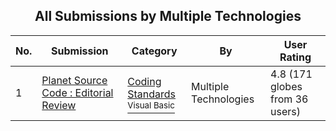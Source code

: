 ﻿<div align="center">

## All Submissions by Multiple Technologies

</div>

No.  | Submission | Category | By   | User Rating
---- | ---------- | -------- | ---- | -----------
1 | [Planet Source Code : Editorial Review<br />](https://github.com/Planet-Source-Code/multiple-technologies-planet-source-code-editorial-review__1-52718) | [Coding Standards<br /><sup>Visual Basic</sup>](../ByCategory/coding-standards__1-43.md) | Multiple Technologies | 4.8 (171 globes from 36 users)
